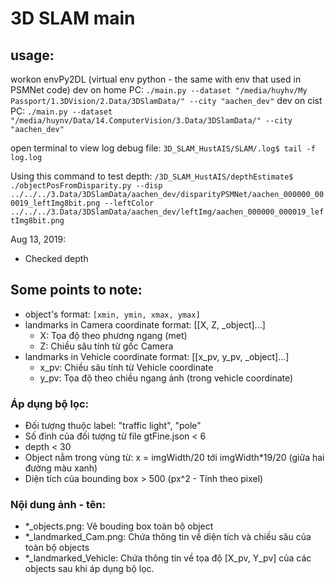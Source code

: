 # 3D SLAM main

## usage:

workon envPy2DL (virtual env python - the same with env that used in PSMNet code)
dev on home PC: 
`./main.py --dataset "/media/huyhv/My Passport/1.3DVision/2.Data/3DSlamData/" --city "aachen_dev"`
dev on cist PC: 
`./main.py --dataset "/media/huynv/Data/14.ComputerVision/3.Data/3DSlamData/" --city "aachen_dev"`

open terminal to view log debug file:
`3D_SLAM_HustAIS/SLAM/.log$ tail -f log.log`

Using this command to test depth:
`/3D_SLAM_HustAIS/depthEstimate$ ./objectPosFromDisparity.py --disp ../../../3.Data/3DSlamData/aachen_dev/disparityPSMNet/aachen_000000_000019_leftImg8bit.png --leftColor ../../../3.Data/3DSlamData/aachen_dev/leftImg/aachen_000000_000019_leftImg8bit.png `

Aug 13, 2019: 
- Checked depth

## Some points to note:
- object's format: `[xmin, ymin, xmax, ymax]`
- landmarks in Camera coordinate format: [[X, Z, _object]...]
    - X: Tọa độ theo phương ngang (met)
    - Z: Chiều sâu tính từ gốc Camera 
- landmarks in Vehicle coordinate format: [[x_pv, y_pv, _object]...]
    - x_pv: Chiều sâu tính từ Vehicle coordinate
    - y_pv: Tọa độ theo chiều ngang ảnh (trong vehicle coordinate)

### Áp dụng bộ lọc:
- Đối tượng thuộc label: "traffic light", "pole"
- Số đỉnh của đối tượng từ file gtFine.json < 6
- depth < 30 
- Object nằm trong vùng từ: x = imgWidth/20 tới imgWidth*19/20 (giữa hai đường màu xanh)
- Diện tích của bounding box > 500 (px^2 - Tính theo pixel)

### Nội dung ảnh - tên:
- *_objects.png: Vẽ bouding box toàn bộ object
- *_landmarked_Cam.png: Chứa thông tin về diện tích và chiều sâu của toàn bộ objects
- *_landmarked_Vehicle: Chứa thông tin về tọa độ [X_pv, Y_pv] của các objects sau khi áp dụng bộ lọc.

